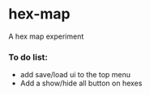 # hex-map
A hex map experiment

### To do list:
- add save/load ui to the top menu
- Add a show/hide all button on hexes
